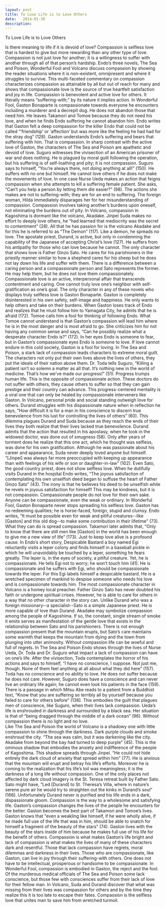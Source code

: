 ```yaml
---
layout: post
title: To Love Life is to Love Others
date:   2014-01-30
description: 
---
```

To Love Life is to Love Others


Is there meaning to life if it is devoid of love? Compassion is selfless love that is hardest to give but more rewarding than any other type of love. Compassion is not just love for another; it is a willingness to suffer with another through all of that person’s hardship. Endo’s three novels, The Sea and Poison, Wonderful Fool and Volcano discuss compassion by showing the reader situations where it is non-existent, omnipresent and where it struggles to survive. This multi-faceted commentary on compassion characterizes compassion as attainable by all but out of reach for many and shows that compassionate love is the source of true heartfelt satisfaction and joy in life.
Compassion is benevolent and active love for others. It literally means “suffering-with;” by its nature it implies action. In Wonderful Fool, Gaston Bonaparte is compassionate towards everyone he encounters including a murderer and a decrepit dog. He does not abandon those that need him. He leaves Takamori and Tomoe because they do not need his love, and when he finds Endo suffering he cannot abandon him. Endo writes that Gaston felt a deep compassion for the killer Endo that could not be called “‘friendship’ or ‘affection’ but was more like the feeling he had had for the stray dog” (128). Gaston understands Endo’s suffering and bears that suffering with him. That is compassion.
In sharp contrast with the active love of Gaston, the characters of The Sea and Poison are apathetic and devoid of love. Suguro witnesses the vivisection of an American prisoner of war and does nothing. He is plagued by moral guilt following the operation, but his suffering is of self-loathing and pity; it is not compassion. Suguro says to himself, “You’re always there, not doing anything at all!” (150). He suffers with no one but himself. He cannot love others if he does not make the movements of love.
In one case Nurse Ueda makes an action that feigns compassion when she attempts to kill a suffering female patient. She asks, “Can’t you help a person by letting them die easier?” (98). The actions she makes are not to suffering-with; they are for an end to suffering. The foreign woman, Hilda immediately disparages her for her misunderstanding of compassion. Compassion involves taking another’s burdens upon oneself, not eliminating the burdens out of pity.
In Volcano, compassion in Kagoshima is dormant like the volcano, Akadake. Jinpei Suda makes no effort to deeply love others, he “had learned that mediocrity was the secret to contentment” (28). All that he has passion for is the volcano Akadake and for this he is referred to as “The Demon” (117). Like a demon, he spreads no love. The apostate priest, Durand, is active, but only in condemning the capability of the Japanese of accepting Christ’s love (127). He suffers from his antipathy for those who can love because he cannot. The only character that shows love is Father Ginzo Sato. He cares for his parishioners in the priestly manner similar to how a shepherd cares for his sheep but he does not lay down his life and suffer with them. There is a difference between a caring person and a compassionate person and Sato represents the former. He may help them, but he does not love them compassionately. Compassionate love is an active, interpersonal affair that transcends contentment and caring.
One cannot truly love one’s neighbor with self-gratification as one’s goal. The only character in any of these novels who displays truly selfless love is Gaston Bonaparte. Gaston is completely disinterested in his own safety, self-image and happiness. He only wants to help others and take on their burdens. When Gaston loses track of Endo and realizes that he must follow him to Yamagata City, he admits that he is afraid (172). Tomoe calls him a fool for thinking of following Endo. What Tomoe cannot understand is that Gaston’s compassion will lead him where he is in the most danger and is most afraid to go. She criticizes him for not having any common sense and says, “Can he possibly realize what a desperate character Endo is?” (172). In her eyes Endo is someone to fear, but in Gaston’s compassionate eyes Endo is someone to love. If love cannot endure in this cold society, Gaston is a fool for loving.
In The Sea and Poison, a stark lack of compassion leads characters to extreme moral guilt. The characters not only put their own lives above the lives of others, they put the ideals of their nation above them. Dr. Toda tells Suguro, “Killing a patient isn’t so solemn a matter as all that. It’s nothing new in the world of medicine. That’s how we’ve made our progress!” (51). Progress trumps human life. This is the opposite of compassionate action. These doctors do not suffer with others, they cause others to suffer so that they can gain prestige and their country can advance. This progress-centered mentality is a viral one that can only be healed by compassionate interveners like Gaston. 
In Volcano, personal pride and social standing outweigh love for others. Durand struggles with his dispassionate nature when in reflection he says, “How difficult it is for a man in his conscience to discern true benevolence from his lust for controlling the lives of others” (60). This dilemma plagues Durand and Suda because as they reach the ends of their lives they both realize that their lives lacked true benevolence. Durand admits that the action that resulted in his apostasy, when he took in the widowed doctor, was done out of smugness (58). Only after years of torment does he realize that this one act, which he thought was selfless, was done for his own gratification. 
Although he was passionate about his career and appearance, Suda never deeply loved anyone but himself. “[Jinpei] was always far more preoccupied with keeping up appearance than with feelings of his wife or son or daughter-in-law” (102). Even Sato, the good country priest, does not show selfless love. When he dutifully visits Durand in the hospital Endo writes, “The joyous satisfaction of contemplating his own unselfish deed began to suffuse the heart of Father Ginzo Sato” (43). The irony is that he believes his deed to be unselfish while he revels in joyous satisfaction for himself! This may be kindness, but it is not compassion. Compassionate people do not love for their own sake. 
Anyone can be compassionate, even the weak or ordinary. In Wonderful Fool, Gaston Bonaparte never stops spreading his selfless love. Gaston has no redeeming qualities; he is horse-faced, foreign, stupid and clumsy. Endo writes, “It must be possible even for weak and pitiful creatures--like [Gaston] and this old dog--to make some contribution in their lifetime” (73). What they can do is spread compassion. Takamori later admits that, “Only to know that there are still men like [Gaston] in the world has been enough to give me a new view of life” (173). Just to keep love alive is a profound cause.
In Endo’s short story, Despicable Bastard a boy named Egi reluctantly visits a leper colony and finds himself in a baseball pickle in which he will unavoidably be touched by a leper, something he fears greatly. The leper is, in the eyes of society, a pitiful creature. Yet, he is compassionate. He tells Egi not to worry; he won’t touch him (41). He is compassionate and he suffers with Egi, who should be compassionate towards the leper. For this Egi labels himself a despicable bastard. He is a wretched specimen of mankind to despise someone who needs his love and is compassionate towards him.
The most compassionate character in Volcano is a homey local preacher. Father Ginzo Sato has never doubted his faith or undergone spiritual crises. However, he is able to care for others in a way that no other character in the story can. Unlike Durand who was a foreign missionary--a specialist--Sato is a simple Japanese priest. He is more capable of love than Durand.
Akadake may symbolize compassion among the people of Kagoshima. If so, the constant, single stream of smoke it emits serves as manifestation of the gentle love that exists in the relationship between Sato and his parishioners. There is not enough compassion present that the mountain erupts, but Sato’s care maintains some warmth that keeps the mountain from dying and the town from plunging into utter animosity.
Without compassion life can be woeful and full of regrets. In The Sea and Poison Endo shows through the lives of Nurse Ueda, Dr. Toda and Dr. Suguro what impact a lack of compassion can have on one’s life. After the vivisection, Toda contemplates the horror of his actions and says to himself, “I have no conscience, I suppose. Not just me, though. None of them feel anything at all about what they did here” (157). Toda has no conscience and no ability to love. He does not suffer because he does not care. However, Suguro does have a conscience and can never live an ordinary life again; he cannot even look his patients in the face (159). There is a passage in which Mitsu Abe reads to a patient from a Buddhist text, “Know that you are suffering so terribly all by yourself because you failed to care for others before” (136). This embodies the guilt that plagues men of conscience, like Suguro, when their lives lack compassion. Ueda’s life is enshrouded in darkness and surrounded by a black sea. Her situation is that of “being dragged through the middle of a dark ocean” (96). Without compassion there is no light and no love.        
Like The Sea and Poison the world of Volcano is a shadowy one with little compassion to shine through the darkness. Dark purple clouds and smoke enshroud the city. “The sea was calm, but it was darkening like the city. Akadake from beyond the bay had turned to deep purple” (45). This is the ominous shadow that embodies the anxiety and indifference of the people of Kagoshima. This shadow spreads through Jinpei. “He could not hide entirely the dark cloud of anxiety that spread within him” (77). He is anxious that the mountain will erupt and betray his life’s efforts. Moreover he is coming to the realization that his life’s toil was meaningless; it is the darkness of a long life without compassion. One of the only places not affected by dark cloud imagery is the St. Teresa retreat built by Father Sato. Sato might have, “Led [Durand] to St. Theresa’s Villa, where in nature’s serene pure air he would try to straighten out the kinks in Durand’s soul” (166). Unfortunately Durand never is purified and his life ends in a dark, dispassionate gloom. 
Compassion is the way to a wholesome and satisfying life. Gaston’s compassion changes the lives of the people he encounters for the better. Gaston becomes the best part of Takamori and Tomoe’s lives. Gaston knows that “even a weakling like himself, if he were wholly alive, if he made full use of the life that was in him, should be able to snatch for himself a fragment of the beauty of the stars” (74). Gaston lives with the beauty of the stars inside of him because he makes full use of his life for the benefit of others. Compassion is what makes Gaston’s life bright and lack of compassion is what makes the lives of many of these characters dark and resentful.
Those that lack compassion have regrets, moral dilemmas and darkness in their lives. Those who are compassionate, like Gaston, can live in joy through their suffering-with others. One does not have to be intellectual, prosperous or handsome to be compassionate. In Wonderful Fool, compassion is embodied in Gaston, the reject and the fool. Of the murderous medical officials of The Sea and Poison some lack conscience, but those few with consciences suffer from their lack of love for their fellow man. In Volcano, Suda and Durand discover that what was missing from their lives was compassion for others and by the time they realize this it is too late to escape their fates. Compassion is the selfless love that unites man to save him from wretched turmoil. 

